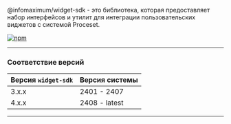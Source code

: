 @infomaximum/widget-sdk - это библиотека, которая предоставляет набор интерфейсов и утилит для интеграции пользовательских виджетов с системой Proceset.

<a href="https://www.npmjs.com/package/@infomaximum/widget-sdk">
    <img alt="npm" src="https://img.shields.io/npm/v/@infomaximum/widget-sdk?style=for-the-badge">
</a>

---

### Соответствие версий

| Версия `widget-sdk` | Версия системы |
| ------------------- | -------------- |
| 3.x.x               | 2401 - 2407    |
| 4.x.x               | 2408 - latest  |

---
